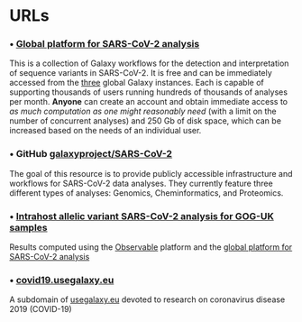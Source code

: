 # URLs

### • [Global platform for SARS-CoV-2 analysis][1]
This is a collection of Galaxy workflows for the detection and interpretation of sequence
variants in SARS-CoV-2. It is free and can be immediately accessed from the [three][6] global
Galaxy instances. Each is capable of supporting thousands of users running hundreds of
thousands of analyses per month. **Anyone** can create an account and obtain immediate access
to _as much computation as one might reasonably need_ (with a limit on the number of
concurrent analyses) and 250 Gb of disk space, which can be increased based on the needs
of an individual user.

### • GitHub [galaxyproject/SARS-CoV-2][2]
The goal of this resource is to provide publicly accessible infrastructure and workflows
for SARS-CoV-2 data analyses. They currently feature three different types of analyses: Genomics,
Cheminformatics, and Proteomics.
### • [Intrahost allelic variant SARS-CoV-2 analysis for GOG-UK samples][4]
Results computed using the [Observable][3] platform and the [global platform for SARS-CoV-2 analysis][5]

### • [covid19.usegalaxy.eu][7]
A subdomain of [usegalaxy.eu][8] devoted to research on coronavirus disease 2019 (COVID-19)

[1]: https://covid19.galaxyproject.org/genomics/global_platform/#global-platform-for-sars-cov-2-analysis
[2]: https://github.com/galaxyproject/SARS-CoV-2
[3]: https://observablehq.com/
[4]: https://observablehq.com/@spond/sars-cov-2-cog-uk
[5]: https://covid19.galaxyproject.org/genomics/global_platform/
[6]: https://covid19.galaxyproject.org/genomics/global_platform/#run-workflows
[7]: https://covid19.usegalaxy.eu/
[8]: https://usegalaxy.eu/
